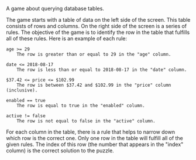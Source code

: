 A game about querying database tables.

The game starts with a table of data on the left side of the screen. This table
consists of rows and columns. On the right side of the screen is a series of
rules. The objective of the game is to identify the row in the table that
fulfills all of these rules. Here is an example of each rule:

    age >= 29
        The row is greater than or equal to 29 in the "age" column.

    date <= 2018-08-17
        The row is less than or equal to 2018-08-17 in the "date" column.

    $37.42 <= price <= $102.99
        The row is between $37.42 and $102.99 in the "price" column (inclusive).

    enabled == true
        The row is equal to true in the "enabled" column.

    active != false
        The row is not equal to false in the "active" column.

For each column in the table, there is a rule that helps to narrow down which
row is the correct one. Only one row in the table will fulfill all of the given
rules. The index of this row (the number that appears in the "index" column) is
the correct solution to the puzzle.
